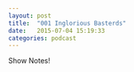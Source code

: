 ```yaml
---
layout: post
title:  "001 Inglorious Basterds"
date:   2015-07-04 15:19:33
categories: podcast
---
```


Show Notes!
